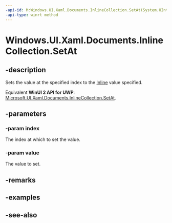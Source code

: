 ```yaml
---
-api-id: M:Windows.UI.Xaml.Documents.InlineCollection.SetAt(System.UInt32,Windows.UI.Xaml.Documents.Inline)
-api-type: winrt method
---
```


<!-- Method syntax
public void SetAt(System.UInt32 index, Windows.UI.Xaml.Documents.Inline value)
-->

# Windows.UI.Xaml.Documents.InlineCollection.SetAt

## -description
Sets the value at the specified index to the [Inline](inline.md) value specified.

Equivalent **WinUI 2 API for UWP**: [Microsoft.UI.Xaml.Documents.InlineCollection.SetAt](/windows/winui/api/microsoft.ui.xaml.documents.inlinecollection.setat).

## -parameters
### -param index
The index at which to set the value.

### -param value
The value to set.

## -remarks

## -examples

## -see-also
